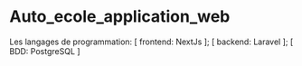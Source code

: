 # Auto_ecole_application_web
Les langages de programmation: [ frontend: NextJs ]; [ backend: Laravel ]; [ BDD: PostgreSQL ]
